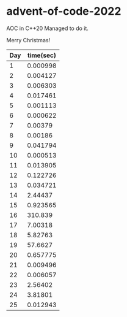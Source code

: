 # advent-of-code-2022
AOC in C++20
Managed to do it.

Merry Christmas!


| Day | time(sec) |
|--- |-----------|
|1| 0.000998  |
|2| 0.004127  |
|3| 0.006303  |
|4| 0.017461  |
|5| 0.001113  |
|6| 0.000622  |
|7| 0.00379   |
|8| 0.00186   |
|9| 0.041794  |
|10| 0.000513  |
|11| 0.013905  |
|12| 0.122726  |
|13| 0.034721  |
|14| 2.44437   |
|15| 0.923565  |
|16| 310.839   |
|17| 7.00318   |
|18| 5.82763   |
|19| 57.6627   |
|20| 0.657775  |
|21| 0.009496  |
|22| 0.006057  |
|23| 2.56402   |
|24| 3.81801   |
|25| 0.012943  |
